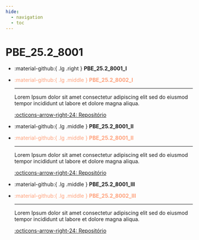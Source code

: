 ```yaml
---
hide:
  - navigation
  - toc
---  
```


# PBE_25.2_8001



<div class="grid cards" markdown>


-   :material-github:{ .lg .right } __PBE_25.2_8001_I__

-   <font color="#FFA07A"> :material-github:{ .lg .middle }  __PBE_25.2_8002_I__</font>


    ---

    Lorem Ipsum dolor sit amet consectetur adipiscing elit sed do eiusmod tempor incididunt ut labore et dolore magna aliqua.

    [:octicons-arrow-right-24: Repositório](https://github.com/Projetos-de-Extensao/PBE_25.2_8001_I)


-   :material-github:{ .lg .middle } __PBE_25.2_8001_II__

-   <font color="#FFA07A"> :material-github:{ .lg .middle } __PBE_25.2_8001_II__</font>     


    ---

    Lorem Ipsum dolor sit amet consectetur adipiscing elit sed do eiusmod tempor incididunt ut labore et dolore magna aliqua.

    [:octicons-arrow-right-24: Repositório](https://github.com/Projetos-de-Extensao/PBE_25.2_8001_II)



-   :material-github:{ .lg .middle } __PBE_25.2_8001_III__

-   <font color="#FFA07A">:material-github:{ .lg .middle } __PBE_25.2_8002_III__</font>


    ---

    Lorem Ipsum dolor sit amet consectetur adipiscing elit sed do eiusmod tempor incididunt ut labore et dolore magna aliqua.

    [:octicons-arrow-right-24: Repositório](https://github.com/Projetos-de-Extensao/PBE_25.2_8001_III)


</div>

